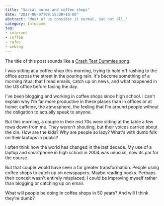 ```yaml
---
title: "Social norms and coffee shops"
date: "2017-06-07T09:15:00+10:00"
abstract: "Most of us consider it normal, but not all."
category: Infocomm
tag:
- internet
- coffee
- cafes
- weblog
---
```

The title of this post sounds like a [Crash Test Dummies song].

I was sitting at a coffee shop this morning, trying to hold off rushing to the office across the street in the pouring rain. It's become something of a morning ritual that I read emails, catch up on news, and what happened in the US office before facing the day.

I've been blogging and working in coffee shops since high school. I can't explain why I'm far more productive in these places than in offices or at home; caffeine, the atmosphere, the feeling that I'm around people without the obligation to actually speak to anyone.

But this morning, a couple in their mid 70s were sitting at the table a few rows down from me. They weren't shouting, but their voices carried about the din. How are the kids? Why are people so lazy? What's with dumb folk on their laptops in public?

I often think how the world has changed in the last decade. My use of a laptop and smartphone in high school in 2004 was unusual, now its par for the course.

But that couple would have seen a far greater transformation. People using coffee shops to catch up on newspapers. Maybe reading books. Perhaps their conceit wasn't entirely misplaced; I could be improving myself rather than blogging or catching up on email.

What will people be doing in coffee shops in 50 years? And will I think they're dumb?

[Crash Test Dummies song]: http://www.youtube.com/watch?v=j53VGZnW4fU

